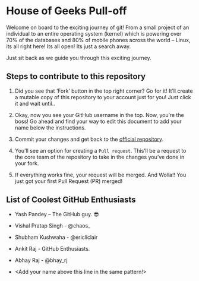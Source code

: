 # House of Geeks Pull-off

Welcome on board to the exciting journey of git! From a small project of
an individual to an entire operating system (kernel) which is powering
over 70% of the databases and 80% of mobile phones across the world –
Linux, its all right here! Its all open! Its just a search away.

Just sit back as we guide you through this exciting journey.

## Steps to contribute to this repository

1. Did you see that ‘Fork’ button in the top right corner? Go for it!
It’ll create a mutable copy of this repository to your account just
for you! Just click it and wait until..

1. Okay, now you see your GitHub username in the top. Now, you’re the
boss! Go ahead and find your way to edit this document to add your
name below the instructions.

1. Commit your changes and get back to the [official repository](https://github.com/houseofgeeks/pull-off).

1. You’ll see an option for creating a `Pull request`. This’ll be a
request to the core team of the repository to take in the changes
you’ve done in your fork.

1. If everything works fine, your request will be merged. And Wolla!!
You just got your first Pull Request (PR) merged!


## List of Coolest GitHub Enthusiasts

- Yash Pandey – The GitHub guy. :sunglasses:

- Vishal Pratap Singh - @chaos_
- Shubham Kushwaha - @ericliclair

- Ankit Raj - GitHub Enthusiasts.
- Abhay Raj - @bhay_rj
- <Add your name above this line in the same pattern!>
